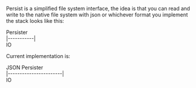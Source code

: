 Persist is a simplified file system interface, the idea is that you can read and write to the native file system with json or whichever format you  implement the stack looks like this:

Persister  
|-----------|  
IO


Current implementation is:

JSON Persister  
|-----------------------|  
IO
